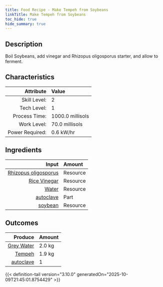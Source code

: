 ```yaml
---
title: Food Recipe - Make Tempeh from Soybeans
linkTitle: Make Tempeh from Soybeans
toc_hide: true
hide_summary: true
---
```

<!-- This is generated by the MarsSim HelpGenertor, do not edit. -->

## Description
 Boil Soybeans, add vinegar and Rhizopus oligosporus starter, and&#10;&#9;&#9;&#9;allow to ferment.

## Characteristics

| Attribute      | Value |
|--------:|:------|
|Skill Level:|2|
|Tech Level:|1|
|Process Time:|1000.0 millisols|
|Work Level:|70.0 millisols|
|Power Required:|0.6 kW/hr|

## Ingredients

| Input      | Amount |
|--------:|:------|
|[Rhizopus oligosporus](/docs/definitions/resource/rhizopus-oligosporus)|Resource|0.0023 kg|
|[Rice Vinegar](/docs/definitions/resource/rice-vinegar)|Resource|0.138 kg|
|[Water](/docs/definitions/resource/water)|Resource|3.5 kg|
|[autoclave](/docs/definitions/part/autoclave)|Part|1|
|[soybean](/docs/definitions/resource/soybean)|Resource|1.0 kg|

## Outcomes


| Produce      | Amount |
|--------:|:------|
|[Grey Water](/docs/definitions/resource/grey-water)|2.0 kg|
|[Tempeh](/docs/definitions/resource/tempeh)|1.9 kg|
|[autoclave](/docs/definitions/part/autoclave)|1|



{{< definition-tail version="3.10.0" generatedOn="2025-10-09T21:45:01.8754429" >}}



